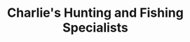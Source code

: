 ---
title: "Charlie's Hunting and Fishing Specialists"
url: /albuquerque/charlies-hunting-and-fishing-specialists/
shop: Jagd
---